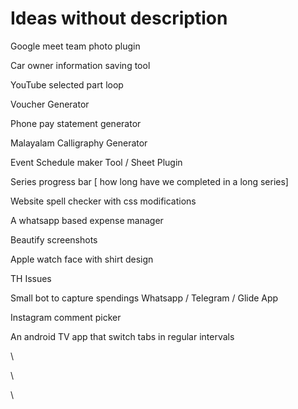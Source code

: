 # Ideas without description

Google meet team photo plugin

Car owner information saving tool

YouTube selected part loop

Voucher Generator

Phone pay statement generator&#x20;

Malayalam Calligraphy Generator&#x20;

Event Schedule maker Tool / Sheet Plugin

Series progress bar \[ how long have we completed in a long series]

Website spell checker with css modifications

A whatsapp based expense manager

Beautify screenshots

Apple watch face with shirt design&#x20;



TH Issues

Small bot to capture spendings Whatsapp / Telegram / Glide App

Instagram comment picker&#x20;

An android TV app that switch tabs in regular intervals



\


\


\
